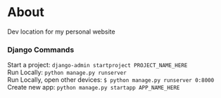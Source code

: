 # About
Dev location for my personal website

### Django Commands
Start a project: `django-admin startproject PROJECT_NAME_HERE`\
Run Locally: `python manage.py runserver`\
Run Locally, open other devices: `$ python manage.py runserver 0:8000`\
Create new app: `python manage.py startapp APP_NAME_HERE`